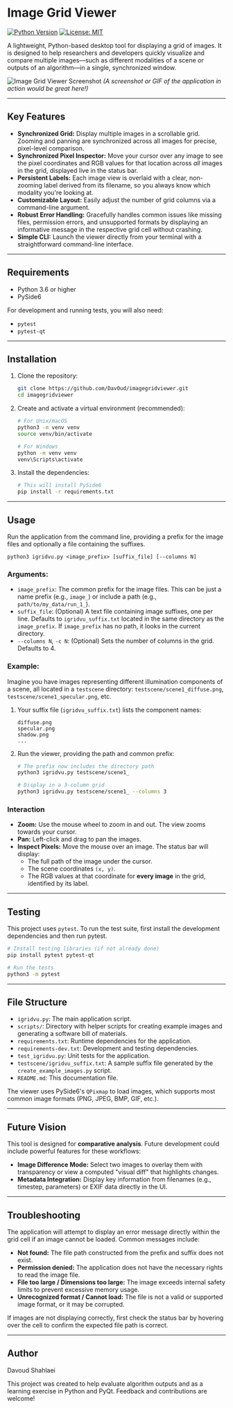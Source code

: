 # Image Grid Viewer

[![Python Version](https://img.shields.io/badge/python-3.6+-blue.svg)](https://www.python.org/downloads/)
[![License: MIT](https://img.shields.io/badge/License-MIT-yellow.svg)](https://opensource.org/licenses/MIT)

A lightweight, Python-based desktop tool for displaying a grid of images. It is designed to help researchers and developers quickly visualize and compare multiple images—such as different modalities of a scene or outputs of an algorithm—in a single, synchronized window.

![Image Grid Viewer Screenshot](https://via.placeholder.com/800x450.png?text=App+Screenshot+or+GIF+Here)
*(A screenshot or GIF of the application in action would be great here!)*

---

## Key Features

-   **Synchronized Grid:** Display multiple images in a scrollable grid. Zooming and panning are synchronized across all images for precise, pixel-level comparison.
-   **Synchronized Pixel Inspector:** Move your cursor over any image to see the pixel coordinates and RGB values for that location across *all* images in the grid, displayed live in the status bar.
-   **Persistent Labels:** Each image view is overlaid with a clear, non-zooming label derived from its filename, so you always know which modality you're looking at.
-   **Customizable Layout:** Easily adjust the number of grid columns via a command-line argument.
-   **Robust Error Handling:** Gracefully handles common issues like missing files, permission errors, and unsupported formats by displaying an informative message in the respective grid cell without crashing.
-   **Simple CLI:** Launch the viewer directly from your terminal with a straightforward command-line interface.

---

## Requirements

- Python 3.6 or higher
- PySide6

For development and running tests, you will also need:
- `pytest`
- `pytest-qt`

---

## Installation

1. Clone the repository:
   ```bash
   git clone https://github.com/Dav0ud/imagegridviewer.git
   cd imagegridviewer
   ```

2. Create and activate a virtual environment (recommended):
    ```bash
    # For Unix/macOS
    python3 -m venv venv
    source venv/bin/activate

    # For Windows
    python -m venv venv
    venv\Scripts\activate
    ```

3. Install the dependencies:
    ```bash
    # This will install PySide6
    pip install -r requirements.txt
    ```

---

## Usage

Run the application from the command line, providing a prefix for the image files and optionally a file containing the suffixes.

    python3 igridvu.py <image_prefix> [suffix_file] [--columns N]

### Arguments:
*   `image_prefix`: The common prefix for the image files. This can be just a name prefix (e.g., `image_`) or include a path (e.g., `path/to/my_data/run_1_`).
*   `suffix_file`: (Optional) A text file containing image suffixes, one per line. Defaults to `igridvu_suffix.txt` located in the same directory as the `image_prefix`. If `image_prefix` has no path, it looks in the current directory.
*   `--columns N`, `-c N`: (Optional) Sets the number of columns in the grid. Defaults to 4.

### Example:

Imagine you have images representing different illumination components of a scene, all located in a `testscene` directory: `testscene/scene1_diffuse.png`, `testscene/scene1_specular.png`, etc.

1.  Your suffix file (`igridvu_suffix.txt`) lists the component names:
    ```text
    diffuse.png
    specular.png
    shadow.png
    ...
    ```

2.  Run the viewer, providing the path and common prefix:
    ```bash
    # The prefix now includes the directory path
    python3 igridvu.py testscene/scene1_

    # Display in a 3-column grid
    python3 igridvu.py testscene/scene1_ --columns 3
    ```

### Interaction

-   **Zoom:** Use the mouse wheel to zoom in and out. The view zooms towards your cursor.
-   **Pan:** Left-click and drag to pan the images.
-   **Inspect Pixels:** Move the mouse over an image. The status bar will display:
    -   The full path of the image under the cursor.
    -   The scene coordinates `(x, y)`.
    -   The RGB values at that coordinate for **every image** in the grid, identified by its label.

---

## Testing

This project uses `pytest`. To run the test suite, first install the development dependencies and then run pytest.

```bash
# Install testing libraries (if not already done)
pip install pytest pytest-qt

# Run the tests
python3 -m pytest
```

---

## File Structure
- `igridvu.py`: The main application script.
- `scripts/`: Directory with helper scripts for creating example images and generating a software bill of materials.
- `requirements.txt`: Runtime dependencies for the application.
- `requirements-dev.txt`: Development and testing dependencies.
- `test_igridvu.py`: Unit tests for the application.
- `testscene/igridvu_suffix.txt`: A sample suffix file generated by the `create_example_images.py` script.
- `README.md`: This documentation file.

The viewer uses PySide6's `QPixmap` to load images, which supports most common image formats (PNG, JPEG, BMP, GIF, etc.).

---

## Future Vision

This tool is designed for **comparative analysis**. Future development could include powerful features for these workflows:

*   **Image Difference Mode:** Select two images to overlay them with transparency or view a computed "visual diff" that highlights changes.
*   **Metadata Integration:** Display key information from filenames (e.g., timestep, parameters) or EXIF data directly in the UI.

---

## Troubleshooting
The application will attempt to display an error message directly within the grid cell if an image cannot be loaded. Common messages include:

-   **Not found:** The file path constructed from the prefix and suffix does not exist.
-   **Permission denied:** The application does not have the necessary rights to read the image file.
-   **File too large / Dimensions too large:** The image exceeds internal safety limits to prevent excessive memory usage.
-   **Unrecognized format / Cannot load:** The file is not a valid or supported image format, or it may be corrupted.

If images are not displaying correctly, first check the status bar by hovering over the cell to confirm the expected file path is correct.

---

## Author
Davoud Shahlaei

This project was created to help evaluate algorithm outputs and as a learning exercise in Python and PyQt. Feedback and contributions are welcome!
